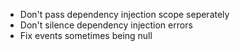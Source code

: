 - Don't pass dependency injection scope seperately
- Don't silence dependency injection errors
- Fix events sometimes being null
